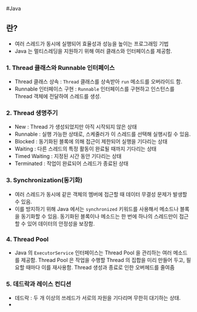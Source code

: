 #Java 


## 란?

* 여러 스레드가 동시에 실행되어 효율성과 성능을 높이는 프로그래밍 기법
* Java 는 멀티스레딩을 지원하기 위해 여러 클래스와 인터페이스를 제공함.


### 1. Thread 클래스와 Runnable 인터페이스
* Thread 클래스 상속 : `Thread` 클래스를 상속받아 `run` 메소드를 오버라이드 함.
* Runnable 인터페이스 구현 : `Runnable` 인터페이스를 구현하고 인스턴스를 Thread 객체에 전달하여 스레드를 생성.

### 2. Thread 생명주기

* New : Thread 가 생성되었지만 아직 시작되지 않은 상태
* Runnable : 실행 가능한 상태로, 스케줄러가 이 스레드를 선택해 실행시킬 수 있음.
* Blocked : 동기화된 블록에 의해 접근이 제한되어 실행을 기다리는 상태
* Waiting : 다른 스레드의 특정 활동이 완료될 때까지 기다리는 상태
* Timed Waiting : 지정된 시간 동안 기다리는 상태
* Terminated : 작업이 완료되어 스레드가 종료된 상태

### 3. Synchronization(동기화)
* 여러 스레드가 동시에 같은 객체의 멤버에 접근할 때 데이터 무결성 문제가 발생할 수 있음.
* 이를 방지하기 위해 Java 에서는 `synchronized` 키워드를 사용해서 메소드나 블록을 동기화할 수 있음. 동기화된 블록이나 메소드는 한 번에 하나의 스레드만이 접근할 수 있어 데이터의 안정성을 보장함.


### 4. Thread Pool
* Java 의 `ExecutorService` 인터페이스는 Thread Pool 을 관리하는 여러 메소드를 제공함.  Thread Pool 은 작업을 수행할 Thread 의 집합을 미리 만들어 두고, 필요할 때마다 이를 재사용함. Thread 생성과 종료로 인한 오버헤드를 줄여줌

### 5. 데드락과 레이스 컨디션 

* 데드락 : 두 개 이상의 쓰레드가 서로의 자원을 기다리며 무한히 대기하는 상태.
* 